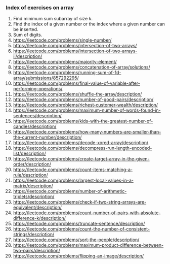 ### Index of exercises on array

1. Find minimum sum subarray of size k.
9. Find the index of a given number or the index where a given number can be inserted.
10. Sum of digits.
11. https://leetcode.com/problems/single-number/
12. https://leetcode.com/problems/intersection-of-two-arrays/
13. https://leetcode.com/problems/intersection-of-two-arrays-ii/description/
14. https://leetcode.com/problems/majority-element/
16. https://leetcode.com/problems/concatenation-of-array/solutions/
17. https://leetcode.com/problems/running-sum-of-1d-array/submissions/857292295/
18. https://leetcode.com/problems/final-value-of-variable-after-performing-operations/
19. https://leetcode.com/problems/shuffle-the-array/description/
20. https://leetcode.com/problems/number-of-good-pairs/description/
21. https://leetcode.com/problems/richest-customer-wealth/description/
22. https://leetcode.com/problems/maximum-number-of-words-found-in-sentences/description/
23. https://leetcode.com/problems/kids-with-the-greatest-number-of-candies/description/
24. https://leetcode.com/problems/how-many-numbers-are-smaller-than-the-current-number/description/
25. https://leetcode.com/problems/decode-xored-array/description/
26. https://leetcode.com/problems/decompress-run-length-encoded-list/description/
27. https://leetcode.com/problems/create-target-array-in-the-given-order/description/
28. https://leetcode.com/problems/count-items-matching-a-rule/description/
29. https://leetcode.com/problems/largest-local-values-in-a-matrix/description/
30. https://leetcode.com/problems/number-of-arithmetic-triplets/description/
31. https://leetcode.com/problems/check-if-two-string-arrays-are-equivalent/description/
32. https://leetcode.com/problems/count-number-of-pairs-with-absolute-difference-k/description/
33. https://leetcode.com/problems/truncate-sentence/description/
34. https://leetcode.com/problems/count-the-number-of-consistent-strings/description/
35. https://leetcode.com/problems/sort-the-people/description/
36. https://leetcode.com/problems/maximum-product-difference-between-two-pairs/description/
37. https://leetcode.com/problems/flipping-an-image/description/
